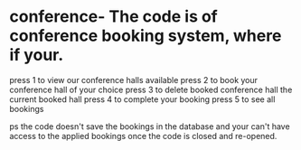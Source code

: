 # conference- The code is of conference booking system, where if your.
press 1 to view our conference halls available 
press 2 to book your conference hall of your choice 
press 3 to delete booked conference hall the current booked hall
press 4 to complete your booking 
press 5 to see all bookings

ps the code doesn't save the bookings in the database and your can't have access to the applied bookings once the code is closed and re-opened. 
